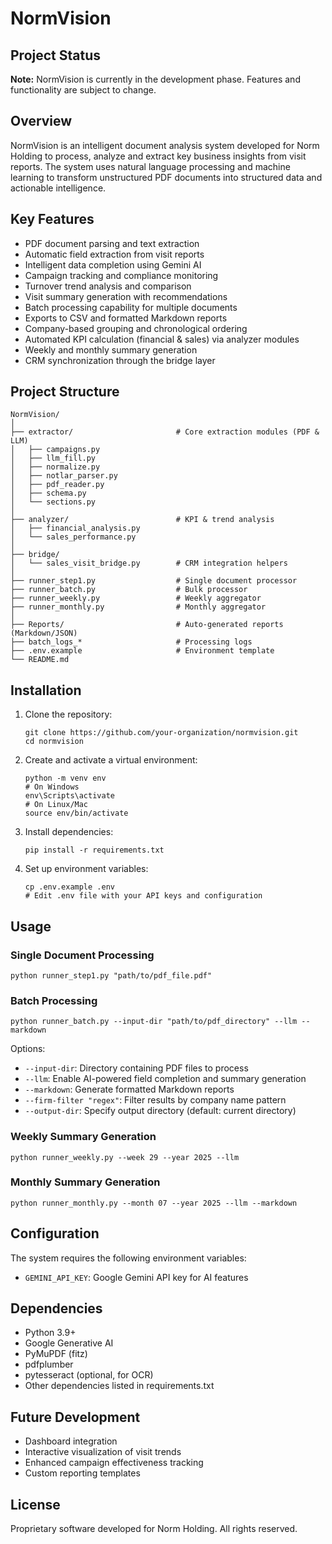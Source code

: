 # NormVision

## Project Status
**Note:** NormVision is currently in the development phase. Features and functionality are subject to change.

## Overview
NormVision is an intelligent document analysis system developed for Norm Holding to process, analyze and extract key business insights from visit reports. The system uses natural language processing and machine learning to transform unstructured PDF documents into structured data and actionable intelligence.

## Key Features
- PDF document parsing and text extraction
- Automatic field extraction from visit reports
- Intelligent data completion using Gemini AI
- Campaign tracking and compliance monitoring
- Turnover trend analysis and comparison
- Visit summary generation with recommendations
- Batch processing capability for multiple documents
- Exports to CSV and formatted Markdown reports
- Company-based grouping and chronological ordering
- Automated KPI calculation (financial & sales) via analyzer modules
- Weekly and monthly summary generation
- CRM synchronization through the bridge layer

## Project Structure
```
NormVision/
│
├── extractor/                       # Core extraction modules (PDF & LLM)
│   ├── campaigns.py
│   ├── llm_fill.py
│   ├── normalize.py
│   ├── notlar_parser.py
│   ├── pdf_reader.py
│   ├── schema.py
│   └── sections.py
│
├── analyzer/                        # KPI & trend analysis
│   ├── financial_analysis.py
│   └── sales_performance.py
│
├── bridge/
│   └── sales_visit_bridge.py        # CRM integration helpers
│
├── runner_step1.py                  # Single document processor
├── runner_batch.py                  # Bulk processor
├── runner_weekly.py                 # Weekly aggregator
├── runner_monthly.py                # Monthly aggregator
│
├── Reports/                         # Auto-generated reports (Markdown/JSON)
├── batch_logs_*                     # Processing logs
├── .env.example                     # Environment template
└── README.md
```

## Installation
1. Clone the repository:
   ```
   git clone https://github.com/your-organization/normvision.git
   cd normvision
   ```

2. Create and activate a virtual environment:
   ```
   python -m venv env
   # On Windows
   env\Scripts\activate
   # On Linux/Mac
   source env/bin/activate
   ```

3. Install dependencies:
   ```
   pip install -r requirements.txt
   ```

4. Set up environment variables:
   ```
   cp .env.example .env
   # Edit .env file with your API keys and configuration
   ```

## Usage

### Single Document Processing
```
python runner_step1.py "path/to/pdf_file.pdf"
```

### Batch Processing
```
python runner_batch.py --input-dir "path/to/pdf_directory" --llm --markdown
```

Options:
- `--input-dir`: Directory containing PDF files to process
- `--llm`: Enable AI-powered field completion and summary generation
- `--markdown`: Generate formatted Markdown reports
- `--firm-filter "regex"`: Filter results by company name pattern
- `--output-dir`: Specify output directory (default: current directory)

### Weekly Summary Generation
```
python runner_weekly.py --week 29 --year 2025 --llm
```

### Monthly Summary Generation
```
python runner_monthly.py --month 07 --year 2025 --llm --markdown
```

## Configuration
The system requires the following environment variables:
- `GEMINI_API_KEY`: Google Gemini API key for AI features

## Dependencies
- Python 3.9+
- Google Generative AI
- PyMuPDF (fitz)
- pdfplumber
- pytesseract (optional, for OCR)
- Other dependencies listed in requirements.txt

## Future Development
- Dashboard integration
- Interactive visualization of visit trends
- Enhanced campaign effectiveness tracking
- Custom reporting templates

## License
Proprietary software developed for Norm Holding. All rights reserved.

